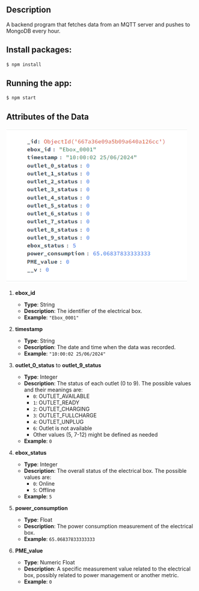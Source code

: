 ## Description
A backend program that fetches data from an MQTT server and pushes to MongoDB every hour.

## Install packages: 

```bash
$ npm install
```

## Running the app:

```bash
$ npm start
```

## Attributes of the Data
![Power_consumption](https://github.com/Duke0503/Evida/blob/main/Images/power_consumption.png?raw=true)

1. **ebox_id**
   - **Type**: String
   - **Description**: The identifier of the electrical box.
   - **Example**: `"Ebox_0001"`

2. **timestamp**
   - **Type**: String
   - **Description**: The date and time when the data was recorded.
   - **Example**: `"10:00:02 25/06/2024"`

3. **outlet_0_status** to **outlet_9_status**
   - **Type**: Integer
   - **Description**: The status of each outlet (0 to 9). The possible values and their meanings are:
     - `0`: OUTLET_AVAILABLE
     - `1`: OUTLET_READY
     - `2`: OUTLET_CHARGING
     - `3`: OUTLET_FULLCHARGE
     - `4`: OUTLET_UNPLUG
     - `6`: Outlet is not available
     - Other values (5, 7-12) might be defined as needed
   - **Example**: `0`

4. **ebox_status**
   - **Type**: Integer
   - **Description**: The overall status of the electrical box. The possible values are:
     - `0`: Online
     - `5`: Offline
   - **Example**: `5`

5. **power_consumption**
   - **Type**: Float
   - **Description**: The power consumption measurement of the electrical box.
   - **Example**: `65.06837833333333`

6. **PME_value**
   - **Type**: Numeric Float
   - **Description**: A specific measurement value related to the electrical box, possibly related to power management or another metric.
   - **Example**: `0`


